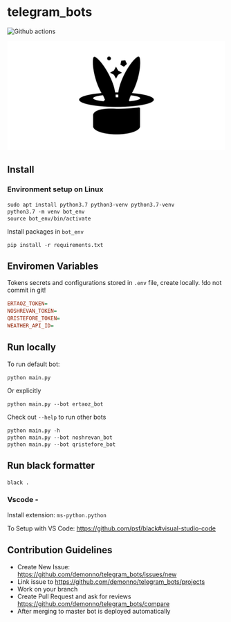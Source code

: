 # telegram_bots
![Github actions](https://github.com/demonno/telegram_bots/workflows/bothealth/badge.svg) 

![Logo](art/logo.png)

## Install

### Environment setup on Linux

    sudo apt install python3.7 python3-venv python3.7-venv
    python3.7 -m venv bot_env
    source bot_env/bin/activate

Install packages in `bot_env`

    pip install -r requirements.txt
  
 
## Enviromen Variables

Tokens secrets and configurations stored in `.env` file, create locally. !do not commit in git!

```ini
ERTAOZ_TOKEN=
NOSHREVAN_TOKEN=
QRISTEFORE_TOKEN=
WEATHER_API_ID=
```
 
## Run locally 

To run default bot:

    python main.py
    
Or explicitly 

    python main.py --bot ertaoz_bot
    
Check out `--help` to run other bots

    python main.py -h
    python main.py --bot noshrevan_bot
    python main.py --bot qristefore_bot
    
    
## Run black formatter 

    black .

### Vscode - 

Install extension: `ms-python.python`

To Setup with VS Code: https://github.com/psf/black#visual-studio-code    


## Contribution Guidelines

* Create New Issue: https://github.com/demonno/telegram_bots/issues/new
* Link issue to https://github.com/demonno/telegram_bots/projects
* Work on your branch
* Create Pull Request and ask for reviews https://github.com/demonno/telegram_bots/compare
* After merging to master bot is deployed automatically

